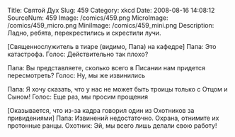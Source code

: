 Title: Святой Дух 
Slug: 459 
Category: xkcd 
Date: 2008-08-16 14:08:12 
SourceNum: 459 
Image: /comics/459.png 
MicroImage: /comics/459_micro.png 
MiniImage: /comics/459_mini.png 
Description: Ладно, ребята, перекрестились и скрестили лучи. 

[Священнослужитель в тиаре (видимо, Папа) на кафедре]
Папа: Это катастрофа.
Голос: Действительно так плохо?

Папа: Вы представляете, сколько всего в Писании нам придется пересмотреть?
Голос: Ну, мы же извинились

Папа: Я хочу сказать, что у нас не может быть троицы только с Отцом и Сыном!
Голос: Еще раз, мы просим прощения

[Оказывается, что из-за кадра говорил один из Охотников за привидениями]
Папа: Извинений недостаточно. Охрана, отнимите их протонные ранцы.
Охотник: Эй, мы всего лишь делали свою работу!
